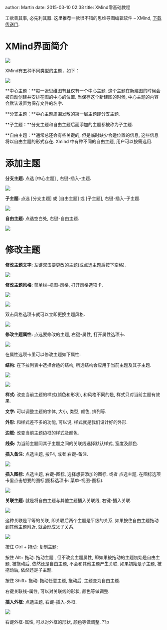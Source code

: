 author: Martin
date: 2015-03-10 02:38
title: XMind零基础教程

工欲善其事, 必先利其器. 这里推荐一款很不错的思维导图编辑软件 – XMind, [下载传送门](http://www.dayanzai.me/xmind.html).




# **XMind界面简介**




![](http://i60.tinypic.com/e8anhz.jpg)

XMind有五种不同类型的主题，如下：

![](http://i60.tinypic.com/2ms0m89.jpg)

**中心主题：**每一张思维图有且仅有一个中心主题. 这个主题在新建图的时候会被自动创建并安排在图的中心的位置. 当保存这个新建图的时候, 中心主题的内容会默认设置为保存文件的名字.

**分支主题：**中心主题周围发散的第一层主题即分支主题.

**子主题：**分支主题和自由主题后面添加的主题都被称为子主题.

**自由主题：**通常总还会有些关键的, 但是临时缺少合适位置的信息, 这些信息将以自由主题的形式存在. Xmind 中有种不同的自由主题, 用户可以按需选用.




# **添加主题**




**分支主题:** 点选 [中心主题] , 右键-插入-主题.

![](http://i58.tinypic.com/2agoh1x.jpg)

**子主题:** 点选 [分支主题] 或 [自由主题] 或 [子主题], 右键-插入-子主题.

**![](http://i61.tinypic.com/bxxqp.jpg)**

**自由主题:** 点选空白处, 右键-自由主题.

![](http://i58.tinypic.com/xbn1qc.jpg)




# **修改主题**




**修改主题文字:** 左键双击要更改的主题(或点选主题后按下空格).

![](http://i58.tinypic.com/2lc1bom.jpg)

**修改主题风格:** 菜单栏-视图-风格, 打开风格选项卡.

![](http://i61.tinypic.com/107rhpu.jpg)

![](http://i58.tinypic.com/23vnyc4.jpg)

双击风格选项卡就可以立即更换主题风格.

![](http://i59.tinypic.com/2zohzt2.jpg)

**修改主题属性:** 点选要修改的主题, 右键-属性, 打开属性选项卡.

![](http://i58.tinypic.com/287121d.jpg)

在属性选项卡里可以修改主题如下属性:

**结构:** 在下拉列表中选择合适的结构, 所选结构会应用于当前主题及其子主题.

![](http://i62.tinypic.com/2zeyn2c.jpg)

![](http://i58.tinypic.com/25jedk5.jpg)

**样式:** 改变当前主题的样式(颜色和形状), 和风格不同的是, 样式只对当前主题有效果.

**文字:** 可以调整主题的字体, 大小, 类型, 颜色, 排列等.

**外形:** 和样式差不多的功能, 可以说, 样式就是我们设计好的外形.

**边框:** 改变当前主题边框的样式及颜色.

**线条:** 为当前主题同其子主题之间的关联线选择默认样式, 宽度及颜色.

**插入备注:** 点选主题, 按F4, 或者 右键-备注.

![](http://i59.tinypic.com/152z7up.jpg)



**插入图标:** 点选主题, 右键-图标, 选择想要添加的图标, 或者 点选主题, 在图标选项卡里点击想要的图标(图标选项卡: 菜单-视图-图标).

![](http://i57.tinypic.com/2v96ubo.jpg)

**关联主题:** 就是将自由主题与其他主题插入关联线, 右键-插入关联.

![](http://i62.tinypic.com/28vvwz.jpg)

这种关联是平等的关联, 即关联后两个主题是平级的关系, 如果按住自由主题拖动到其他主题附近, 就会形成父子关系.

![](http://i57.tinypic.com/ojfh5g.jpg)

按住 Ctrl + 拖动: 复制主题;

按住 Alt+ 拖动: 拖动主题 , 但不改变主题属性, 即如果被拖动的主题初始是自由主题, 被拖动后, 依然还是自由主题, 不会和其他主题产生关联, 如果初始是子主题, 被拖动后, 依然还是子主题.

按住 Shift+ 拖动: 拖动任意主题, 拖动后, 主题变为自由主题.

右键关联线-属性, 可以对关联线的形状, 颜色等做调整.

**插入外框:** 点选主题, 右键-插入-外框.

![](http://i58.tinypic.com/2jntc.jpg)

右键外框-属性, 可以对外框的形状, 颜色等做调整.
??p
